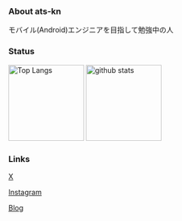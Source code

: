 ### About ats-kn
モバイル(Android)エンジニアを目指して勉強中の人

### Status
<p align="left"> 
  <img alt="Top Langs" height="150px" src="https://github-readme-stats.vercel.app/api/top-langs/?username=ats-kn&layout=donut&show_icons=true&theme=highcontrast&title_color=79ff97" />
  <img alt="github stats" height="150px" src="https://github-readme-stats.vercel.app/api?username=ats-kn&rank_icon=github&theme=highcontrast&title_color=79ff97" />
</p>

### Links
[X](https://twitter.com/o_ats_o)

[Instagram](https://www.instagram.com/k_a_0214_/)

[Blog]([/AboutMe.md](https://sizu.me/o_ats_o)https://sizu.me/o_ats_o)
